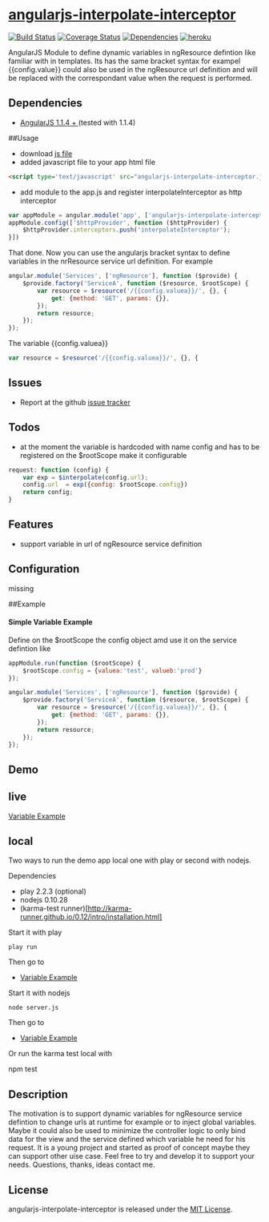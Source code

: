 [angularjs-interpolate-interceptor](http://ngmodules.org/modules/angularjs-interpolate-interceptor)
==================
[![Build Status](https://travis-ci.org/pussinboots/angularjs-interpolate-interceptor.svg?branch=master)](https://travis-ci.org/pussinboots/angularjs-interpolate-interceptor)
[![Coverage Status](https://img.shields.io/coveralls/pussinboots/angularjs-interpolate-interceptor.svg)](https://coveralls.io/r/pussinboots/angularjs-interpolate-interceptor?branch=master)
[![Dependencies](https://david-dm.org/pussinboots/angularjs-interpolate-interceptor.png)](https://david-dm.org/pussinboots/angularjs-interpolate-interceptor)
[![heroku](http://heroku-badge.heroku.com/?app=angularjs-ii)](https://angularjs-ii.herokuapp.com/products-e2e.html)

 
AngularJS Module to define dynamic variables in ngResource defintion like familiar with in templates. Its has the same bracket syntax for exampel {{config.value}} could also be used in the ngResource url definition and will be replaced with the correspondant value when the request is performed.

Dependencies
------------
- [AngularJS 1.1.4 + ](http://angularjs.org/) (tested with 1.1.4)

##Usage

* download [js file](https://github.com/pussinboots/angularjs-interpolate-interceptor/blob/master/public/js/lib/angularjs-interpolate-interceptor.js)
* added javascript file to your app html file
```html
<script type='text/javascript' src="angularjs-interpolate-interceptor.js"></script>
```
* add module to the app.js and register interpolateInterceptor as http interceptor

```js
var appModule = angular.module('app', ['angularjs-interpolate-interceptor'])
appModule.config(['$httpProvider', function ($httpProvider) {
    $httpProvider.interceptors.push('interpolateInterceptor');
}])
```

That done. Now you can use the angularjs bracket syntax to define variables in the nrResource service url definition. For example

```js
angular.module('Services', ['ngResource'], function ($provide) {
    $provide.factory('ServiceA', function ($resource, $rootScope) {
        var resource = $resource('/{{config.valuea}}/', {}, {
            get: {method: 'GET', params: {}},
        });
        return resource;
    });
});
```

The variable {{config.valuea}}

```js
var resource = $resource('/{{config.valuea}}/', {}, {
```

Issues
-------------
- Report at the github [issue tracker](https://github.com/pussinboots/angularjs-interpolate-interceptor/issues)

Todos
-------------
* at the moment the variable is hardcoded with name config and has to be registered on the $rootScope make it configurable 
```js
request: function (config) {
    var exp = $interpolate(config.url);
    config.url  = exp({config: $rootScope.config})
    return config;
}
```

Features
-------------
* support variable in url of ngResource service definition

Configuration
-------------

missing

##Example

#### Simple Variable Example

Define on the $rootScope the config object amd use it on the service defintion like

```js
appModule.run(function ($rootScope) {
	$rootScope.config = {valuea:'test', valueb:'prod'}
});

angular.module('Services', ['ngResource'], function ($provide) {
    $provide.factory('ServiceA', function ($resource, $rootScope) {
        var resource = $resource('/{{config.valuea}}/', {}, {
            get: {method: 'GET', params: {}},
        });
        return resource;
    });
});
```

Demo
-------------

live
------

[Variable Example](http://angularjs-ii.herokuapp.com/products-e2e.html)

local
------

Two ways to run the demo app local one with play or second with nodejs.

Dependencies
* play 2.2.3 (optional)
* nodejs 0.10.28
* (karma-test runner)[http://karma-runner.github.io/0.12/intro/installation.html]

Start it with play

    play run
    
Then go to
* [Variable Example](http://localhost:9000/products-e2e.html)

Start it with nodejs

    node server.js
    

Then go to
* [Variable Example](http://localhost:9000/products-e2e.html)

Or run the karma test local with 

  npm test

Description
-------------

The motivation is to support dynamic variables for ngResource service defintion to change urls at runtime for example or to inject global variables. Maybe it could also be used to minimize the controller logic to only bind data for the view and the service defined which variable he need for his request. It is a young project and started as proof of concept maybe they can support other uise case. Feel free to try and develop it to support your needs. Questions, thanks, ideas contact me.

License
--------------

angularjs-interpolate-interceptor is released under the [MIT License](http://opensource.org/licenses/MIT).
